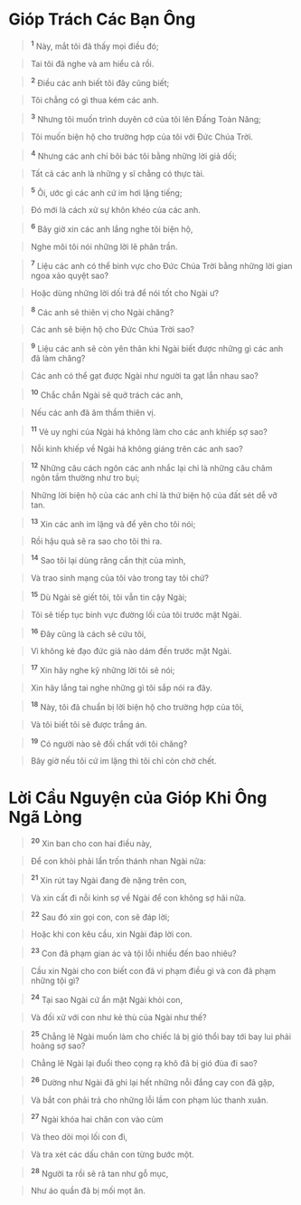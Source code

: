 

# Gióp Trách Các Bạn Ông

> <sup><b>1</b></sup> Này, mắt tôi đã thấy mọi điều đó;
>


> Tai tôi đã nghe và am hiểu cả rồi.
>


> <sup><b>2</b></sup> Điều các anh biết tôi đây cũng biết;
>


> Tôi chẳng có gì thua kém các anh.
>


> <sup><b>3</b></sup> Nhưng tôi muốn trình duyên cớ của tôi lên Đấng Toàn Năng;
>


> Tôi muốn biện hộ cho trường hợp của tôi với Đức Chúa Trời.
>


> <sup><b>4</b></sup> Nhưng các anh chỉ bôi bác tôi bằng những lời giả dối;
>


> Tất cả các anh là những y sĩ chẳng có thực tài.
>


> <sup><b>5</b></sup> Ôi, ước gì các anh cứ im hơi lặng tiếng;
>


> Đó mới là cách xử sự khôn khéo của các anh.
>


> <sup><b>6</b></sup> Bây giờ xin các anh lắng nghe tôi biện hộ,
>


> Nghe môi tôi nói những lời lẽ phân trần.
>


> <sup><b>7</b></sup> Liệu các anh có thể binh vực cho Đức Chúa Trời bằng những lời gian ngoa xảo quyệt sao?
>


> Hoặc dùng những lời dối trá để nói tốt cho Ngài ư?
>


> <sup><b>8</b></sup> Các anh sẽ thiên vị cho Ngài chăng?
>


> Các anh sẽ biện hộ cho Đức Chúa Trời sao?
>


> <sup><b>9</b></sup> Liệu các anh sẽ còn yên thân khi Ngài biết được những gì các anh đã làm chăng?
>


> Các anh có thể gạt được Ngài như người ta gạt lẫn nhau sao?
>


> <sup><b>10</b></sup> Chắc chắn Ngài sẽ quở trách các anh,
>


> Nếu các anh đã âm thầm thiên vị.
>


> <sup><b>11</b></sup> Vẻ uy nghi của Ngài há không làm cho các anh khiếp sợ sao?
>


> Nỗi kinh khiếp về Ngài há không giáng trên các anh sao?
>


> <sup><b>12</b></sup> Những câu cách ngôn các anh nhắc lại chỉ là những câu châm ngôn tầm thường như tro bụi;
>


> Những lời biện hộ của các anh chỉ là thứ biện hộ của đất sét dễ vỡ tan.
>


> <sup><b>13</b></sup> Xin các anh im lặng và để yên cho tôi nói;
>


> Rồi hậu quả sẽ ra sao cho tôi thì ra.
>


> <sup><b>14</b></sup> Sao tôi lại dùng răng cắn thịt của mình,
>


> Và trao sinh mạng của tôi vào trong tay tôi chứ?
>


> <sup><b>15</b></sup> Dù Ngài sẽ giết tôi, tôi vẫn tin cậy Ngài;
>


> Tôi sẽ tiếp tục binh vực đường lối của tôi trước mặt Ngài.
>


> <sup><b>16</b></sup> Đây cũng là cách sẽ cứu tôi,
>


> Vì không kẻ đạo đức giả nào dám đến trước mặt Ngài.
>


> <sup><b>17</b></sup> Xin hãy nghe kỹ những lời tôi sẽ nói;
>


> Xin hãy lắng tai nghe những gì tôi sắp nói ra đây.
>


> <sup><b>18</b></sup> Này, tôi đã chuẩn bị lời biện hộ cho trường hợp của tôi,
>


> Và tôi biết tôi sẽ được trắng án.
>


> <sup><b>19</b></sup> Có người nào sẽ đối chất với tôi chăng?
>


> Bây giờ nếu tôi cứ im lặng thì tôi chỉ còn chờ chết.
>

# Lời Cầu Nguyện của Gióp Khi Ông Ngã Lòng

> <sup><b>20</b></sup> Xin ban cho con hai điều này,
>


> Để con khỏi phải lẩn trốn thánh nhan Ngài nữa:
>


> <sup><b>21</b></sup> Xin rút tay Ngài đang đè nặng trên con,
>


> Và xin cất đi nỗi kinh sợ về Ngài để con không sợ hãi nữa.
>


> <sup><b>22</b></sup> Sau đó xin gọi con, con sẽ đáp lời;
>


> Hoặc khi con kêu cầu, xin Ngài đáp lời con.
>


> <sup><b>23</b></sup> Con đã phạm gian ác và tội lỗi nhiều đến bao nhiêu?
>


> Cầu xin Ngài cho con biết con đã vi phạm điều gì và con đã phạm những tội gì?
>


> <sup><b>24</b></sup> Tại sao Ngài cứ ẩn mặt Ngài khỏi con,
>


> Và đối xử với con như kẻ thù của Ngài như thế?
>


> <sup><b>25</b></sup> Chẳng lẽ Ngài muốn làm cho chiếc lá bị gió thổi bay tới bay lui phải hoảng sợ sao?
>


> Chẳng lẽ Ngài lại đuổi theo cọng rạ khô đã bị gió đùa đi sao?
>


> <sup><b>26</b></sup> Dường như Ngài đã ghi lại hết những nỗi đắng cay con đã gặp,
>


> Và bắt con phải trả cho những lỗi lầm con phạm lúc thanh xuân.
>


> <sup><b>27</b></sup> Ngài khóa hai chân con vào cùm
>


> Và theo dõi mọi lối con đi,
>


> Và tra xét các dấu chân con từng bước một.
>


> <sup><b>28</b></sup> Người ta rồi sẽ rã tan như gỗ mục,
>


> Như áo quần đã bị mối mọt ăn.
>

